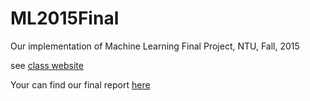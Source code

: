 # ML2015Final
Our implementation of Machine Learning Final Project, NTU, Fall, 2015

see [class website](http://www.csie.ntu.edu.tw/~htlin/course/ml15fall/)

Your can find our final report [here](https://github.com/hsiaoyi0504/ML2015Final/blob/master/report/report.pdf)
